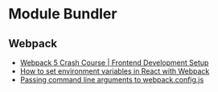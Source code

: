 # Module Bundler

## Webpack

- [Webpack 5 Crash Course | Frontend Development Setup](https://www.youtube.com/watch?v=IZGNcSuwBZs)
- [How to set environment variables in React with Webpack](https://www.cluemediator.com/how-to-set-environment-variables-in-react-with-webpack)
- [Passing command line arguments to webpack.config.js](https://stackoverflow.com/questions/44113359/passing-command-line-arguments-to-webpack-config-js)